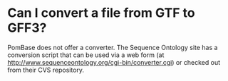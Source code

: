 # Can I convert a file from GTF to GFF3?
<!-- pombase_categories: Tools and resources -->

PomBase does not offer a converter. The Sequence Ontology site has a
conversion script that can be used via a web form (at
http://www.sequenceontology.org/cgi-bin/converter.cgi) or checked out
from their CVS repository.

